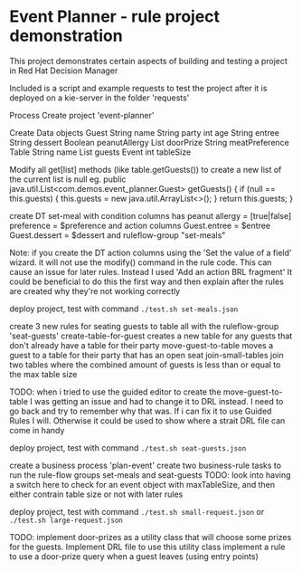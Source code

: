 Event Planner - rule project demonstration
=======================

This project demonstrates certain aspects of building and testing a project in Red Hat Decision Manager

Included is a script and example requests to test the project after it is deployed on a kie-server in the folder 'requests'

Process
Create project 'event-planner'

Create Data objects
	Guest
		String name
		String party
		int age
		String entree
		String dessert
		Boolean peanutAllergy
		List<String> doorPrize
		String meatPreference
	Table
		String name
		List<Guest> guests
	Event
		int tableSize

Modify all get[list] methods (like table.getGuests()) to create a new list of the current list is null
eg. 
	public java.util.List<com.demos.event_planner.Guest> getGuests() {
		if (null == this.guests) {
			this.guests = new java.util.ArrayList<>();
		}
		return this.guests;
	}

create DT set-meal with condition columns
	has peanut allergy = [true|false]
	preference = $preference
and action columns
	Guest.entree = $entree
	Guest.dessert = $dessert
and ruleflow-group "set-meals"	

Note: if you create the DT action columns using the 'Set the value of a field' wizard. it will not use the modify() command in the rule code. This can cause an issue for later rules. Instead I used 'Add an action BRL fragment'
It could be beneficial to do this the first way and then explain after the rules are created why they're not working correctly

deploy project, test with command
	`./test.sh set-meals.json`

create 3 new rules for seating guests to table all with the ruleflow-group 'seat-guests'
	create-table-for-guest
		creates a new table for any guests that don't already have a table for their party
	move-guest-to-table
		moves a guest to a table for their party that has an open seat
	join-small-tables
		join two tables where the combined amount of guests is less than or equal to the max table size

TODO: when i tried to use the guided editor to create the move-guest-to-table I was getting an issue and had to change it to DRL instead. I need to go back and try to remember why that was. If i can fix it to use Guided Rules I will. Otherwise it could be used to show where a strait DRL file can come in handy

deploy project, test with command
	`./test.sh seat-guests.json`

create a business process 'plan-event'
create two business-rule tasks to run the rule-flow groups set-meals and seat-guests
TODO: look into having a switch here to check for an event object with maxTableSize, and then either contrain table size or not with later rules

deploy project, test with command
	`./test.sh small-request.json` or `./test.sh large-request.json`

TODO: implement door-prizes as a utility class that will choose some prizes for the guests. Implement DRL file to use this utility class
	implement a rule to use a door-prize query when a guest leaves (using entry points)